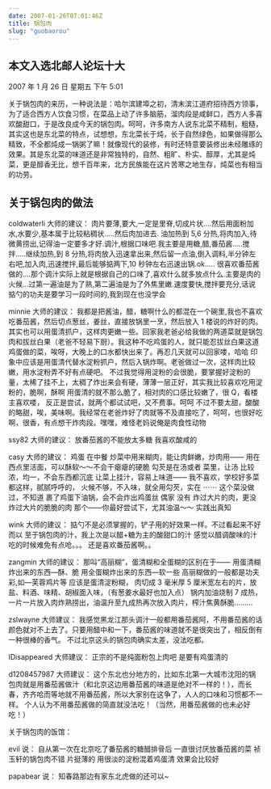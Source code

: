 ```yaml
---
date: 2007-01-26T07:01:46Z
title: 锅包肉
slug: "guobaorou"
---
```


## 本文入选北邮人论坛十大

2007 年 1 月 26 日 星期五 下午 5:01

关于锅包肉的来历，一种说法是：哈尔滨建埠之初，清末滨江道府招待西方领事，为了适合西方人饮食习惯，在菜品上动了许多脑筋，溜肉段是咸鲜口，西方人多喜欢酸甜口，于是改良成今天的锅包肉。呵呵，许多南方人说东北菜不精制，粗糙，其实这也是东北菜的特点，试想想，东北菜长于炖，长于自然绿色，如果做得那么精致，不全都炖成一锅粥了嘛！就像现代的装修，有时还特意要装修出未经雕琢的效果。其是东北菜的味道还是非常独特的，自然、粗旷、朴实、醇厚，尤其是炖菜，更是醇香无比，想千百年来，北方民族能在这片苦寒之地生存，炖菜也有相当的功劳。

<!-- more -->

## 关于锅包肉的做法

coldwaterli 大师的建议：
肉片要薄,要大,一定是里脊,切成片状....然后用面粉加水,水要少,基本属于比较粘稠状.....然后肉加进去. 油加热到 5,6 分热,将肉加入,待微黄捞出,记得油一定要多才好.调汁,根据口味吧.我主要是用糖,醋,番茄酱.....搅拌.....继续加热,到 8 分热,将肉放入迅速拿出来,然后留一点油,倒入调料,半分钟左右吧,加入肉,迅速搅拌,最后能够掂两下,10 秒钟左右迅速出锅.ok.....
很喜欢番茄酱做的....那个调汁实际上就是根据自己的口味了,喜欢什么就多放点什么.主要是肉的火候...过第一遍油是为了熟,第二遍油是为了外焦里嫩.速度要快,搅拌要充分,话说掂勺的功夫是要学习一段时间的,我到现在也没学会

minnie 大师的建议：
我都是把酱油，醋，糖啊什么的都混在一个碗里,我也不喜欢吃番茄酱，然后切点葱丝，姜丝，直接放锅里一烹，然后放入 1 楼说的炸好的肉。其实也可以用蛋清抓户，这样肉更嫩一些。回家我老爸必给我做的两道菜就是锅包肉和拔丝白果（老爸不轻易下厨）。我这种不吃鸡蛋的人，就只能忍拔丝白果这道鸡蛋做的菜，唉呀，大晚上的口水都快出来了。再忍几天就可以回家喽，哈哈
印象中应该是用蛋清代替水淀粉抓户，然后入锅炸啊。老爸做过一次，这样肉比较嫩，用水淀粉弄不好有点硬吧。
不过我觉得用淀粉的会很脆，要掌握好淀粉的量，太稀了挂不上，太稠了炸出来会有硬，薄薄一层正好，其实我比较喜欢吃用淀粉的，脆啊，酥啊
用蛋清的就不那么脆了，相对肉的口感比较嫩了，很 Q，看楼主喜欢喽，
反正是尝试，就两个都试试吧，又不费事。呵呵
不过不要太甜，酸酸的略甜，唉，美味啊。我经常在老爸炸好了肉就等不及直接吃了，呵呵，也很好吃啊，很香，有点想干炸肉段。嘿嘿，难怪老妈说俺是肉食性动物

ssy82 大师的建议：
放番茄酱的不能放太多糖
我喜欢酸咸的

casy 大师的建议：
鸡蛋 在中餐 炒菜中用来糊肉，能让肉鲜嫩，炒肉用——
用在西点里活面，可以酥软〜〜不会干瘪瘪的硬脆
勾芡是在汤或者 菜里，让汤 比较浓，均一，不会东西都沉底
让菜上挂汁，容易上味道——
我不喜欢，学校好多菜都这样，腻腻呼呼的，
火候不够，不入味，就全用勾芡，实在 ⋯⋯
这个菜没做过，不知道 裹了鸡蛋下油锅，会不会炸出鸡蛋丝
偶家 没有 炸过大片的肉，更没炸过大片的脆脆的肉
那个——你最好尝试下，尤其油温〜〜
实践出真知

wink 大师的建议：
掂勺不是必须掌握的，铲子用的好效果一样。不过看起来不好而以
至于锅包肉的汁，我上次是以醋+糖为主的酸甜口的汁
感觉以醋调酸味的汁吃的时候难免有点呛。。。
还是喜欢番茄酱啊。。

zangmin 大师的建议：
那叫“高丽糊”，蛋清糊和全蛋糊的区别在于——
用蛋清糊炸出来的东西—酥、脆
用全蛋糊炸出来的东西—软一些
高丽糊做的一般都是功夫彩,如—芙蓉鸡片等
应该是蛋清淀粉糊，
肉切成 3 毫米厚 5 厘米宽左右的片，放盐、料酒、味精、胡椒面入味，（有葱姜水最好也加入点）
锅内加油烧制 7 成热，一片一片放入肉炸熟捞出，油温升至九成热再次放入肉片，榨汁焦黄酥脆.........

zslwayne 大师建议：
我感觉黑龙江那头调汁一般都用番茄酱阿，不用番茄酱的话颜色就对不上去了。只要用醋中和一下，番茄酱的味道就不是很突出了，相反倒有一种很棒的香气。
不过北京这头的锅包肉确实太差，没法吃都。

IDisappeared 大师建议：
正宗的不是纯面粉包上肉吧 是要有鸡蛋清的

d1208457987 大师建议：
这个东北也分地方的，比如东北第一大城市沈阳的锅包肉就是用番茄酱做汁（和北京这边用番茄酱的味道是绝对不一样的！），而长春，齐齐哈而等地就不用番茄酱，所以大家别在这争了，人人的口味和习惯都不一样。
个人认为不用番茄酱做的简直就没法吃！（当然，用番茄酱做的也未必好吃！）

关于锅包肉的饭馆：

evil 说：
自从第一次在北京吃了番茄酱的糖醋排骨后
一直很讨厌放番茄酱的菜
祯玉轩的锅包肉不错
片挺薄的
用很淡的淀粉混着鸡蛋清
效果会比较好

papabear 说：
知春路那边有家东北虎做的还可以~
